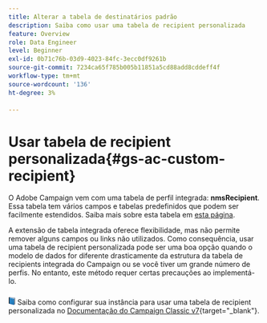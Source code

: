 ```yaml
---
title: Alterar a tabela de destinatários padrão
description: Saiba como usar uma tabela de recipient personalizada
feature: Overview
role: Data Engineer
level: Beginner
exl-id: 0b71c76b-03d9-4023-84fc-3ecc0df9261b
source-git-commit: 7234ca65f785b005b11851a5cd88add8cddeff4f
workflow-type: tm+mt
source-wordcount: '136'
ht-degree: 3%

---
```


# Usar tabela de recipient personalizada{#gs-ac-custom-recipient}

O Adobe Campaign vem com uma tabela de perfil integrada: **nmsRecipient**. Essa tabela tem vários campos e tabelas predefinidos que podem ser facilmente estendidos. Saiba mais sobre esta tabela em [esta página](datamodel.md#ootb-profiles).

A extensão de tabela integrada oferece flexibilidade, mas não permite remover alguns campos ou links não utilizados. Como consequência, usar uma tabela de recipient personalizada pode ser uma boa opção quando o modelo de dados for diferente drasticamente da estrutura da tabela de recipients integrada do Campaign ou se você tiver um grande número de perfis.  No entanto, este método requer certas precauções ao implementá-lo.

![](../assets/do-not-localize/book.png) Saiba como configurar sua instância para usar uma tabela de recipient personalizada no [Documentação do Campaign Classic v7](https://experienceleague.adobe.com/docs/campaign-classic/using/configuring-campaign-classic/use-a-custom-recipient-table/about-custom-recipient-table.html){target=&quot;_blank&quot;}.